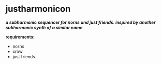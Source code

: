 # justharmonicon

***a subharmonic sequencer for norns and just friends. inspired by another subharmonic synth of a similar name***

**requirements:**

* norns
* crow
* just friends
